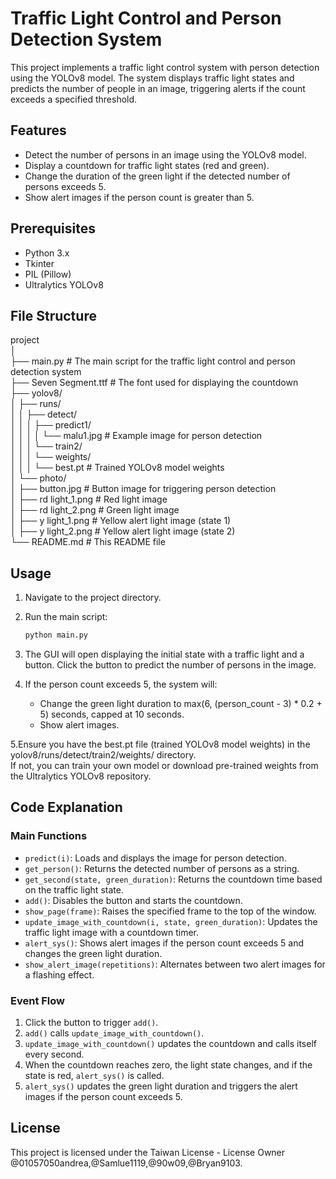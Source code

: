 # Traffic Light Control and Person Detection System

This project implements a traffic light control system with person detection using the YOLOv8 model. The system displays traffic light states and predicts the number of people in an image, triggering alerts if the count exceeds a specified threshold.

## Features

- Detect the number of persons in an image using the YOLOv8 model.
- Display a countdown for traffic light states (red and green).
- Change the duration of the green light if the detected number of persons exceeds 5.
- Show alert images if the person count is greater than 5.

## Prerequisites

- Python 3.x
- Tkinter
- PIL (Pillow)
- Ultralytics YOLOv8

## File Structure

project  
│  
├── main.py # The main script for the traffic light control and person detection system  
├── Seven Segment.ttf # The font used for displaying the countdown  
├── yolov8/  
│ ├── runs/  
│ │ ├── detect/  
│ │ │ ├── predict1/  
│ │ │ │ └── malu1.jpg # Example image for person detection  
│ │ │ └── train2/  
│ │ │ └── weights/  
│ │ │ └── best.pt # Trained YOLOv8 model weights  
│ └── photo/  
│ ├── button.jpg # Button image for triggering person detection  
│ ├── rd light_1.png # Red light image  
│ ├── rd light_2.png # Green light image  
│ ├── y light_1.png # Yellow alert light image (state 1)  
│ ├── y light_2.png # Yellow alert light image (state 2)  
└── README.md # This README file  

## Usage

1. Navigate to the project directory.

2. Run the main script:
    ```sh
    python main.py
    ```

3. The GUI will open displaying the initial state with a traffic light and a button. Click the button to predict the number of persons in the image.

4. If the person count exceeds 5, the system will:
   - Change the green light duration to max(6, (person_count - 3) * 0.2 + 5) seconds, capped at 10 seconds.  
   - Show alert images.
     
5.Ensure you have the best.pt file (trained YOLOv8 model weights) in the yolov8/runs/detect/train2/weights/ directory.  
If not, you can train your own model or download pre-trained weights from the Ultralytics YOLOv8 repository.  

## Code Explanation

### Main Functions

- `predict(i)`: Loads and displays the image for person detection.
- `get_person()`: Returns the detected number of persons as a string.
- `get_second(state, green_duration)`: Returns the countdown time based on the traffic light state.
- `add()`: Disables the button and starts the countdown.
- `show_page(frame)`: Raises the specified frame to the top of the window.
- `update_image_with_countdown(i, state, green_duration)`: Updates the traffic light image with a countdown timer.
- `alert_sys()`: Shows alert images if the person count exceeds 5 and changes the green light duration.
- `show_alert_image(repetitions)`: Alternates between two alert images for a flashing effect.

### Event Flow

1. Click the button to trigger `add()`.
2. `add()` calls `update_image_with_countdown()`.
3. `update_image_with_countdown()` updates the countdown and calls itself every second.
4. When the countdown reaches zero, the light state changes, and if the state is red, `alert_sys()` is called.
5. `alert_sys()` updates the green light duration and triggers the alert images if the person count exceeds 5.

## License

This project is licensed under the Taiwan License - License Owner @01057050andrea,@Samlue1119,@90w09,@Bryan9103.
